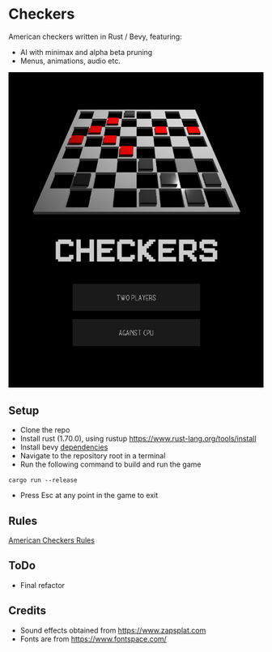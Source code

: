 # Checkers
American checkers written in Rust / Bevy, featuring:
 - AI with minimax and alpha beta pruning
 - Menus, animations, audio etc.

![Screenshot](https://github.com/ushahid/checkers/blob/main/media/screenshot.png)

## Setup
- Clone the repo
- Install rust (1.70.0), using rustup https://www.rust-lang.org/tools/install
- Install bevy [dependencies](https://github.com/bevyengine/bevy/blob/main/docs/linux_dependencies.md)
- Navigate to the repository root in a terminal
- Run the following command to build and run the game
```
cargo run --release
```
- Press Esc at any point in the game to exit

## Rules
[American Checkers Rules](https://www.thesprucecrafts.com/play-checkers-using-standard-rules-409287)


## ToDo
- Final refactor

## Credits
- Sound effects obtained from https://www.zapsplat.com
- Fonts are from https://www.fontspace.com/
